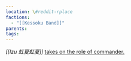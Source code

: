```yaml
---
location: \#reddit-rplace
factions:
  - "[[Kessoku Band]]"
parents: 
tags: 
---
```

*[[Izu 虹夏虹夏]]* [takes on the role of commander.](https://discord.com/channels/1093664259273130084/1131230952119615600/1131429870963011585)
